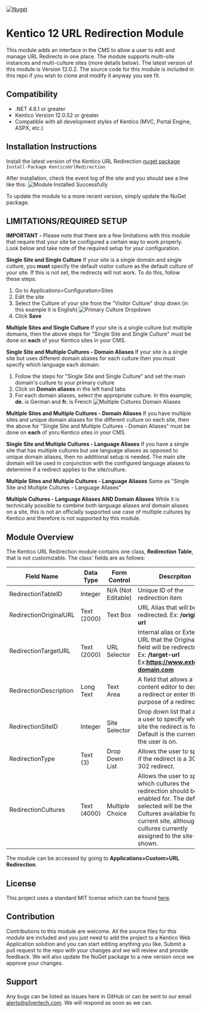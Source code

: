 [![Nuget](https://img.shields.io/badge/nuget-v12.0.2-blue.svg)](https://www.nuget.org/packages/KenticoURLRedirection/)
# Kentico 12 URL Redirection Module
This module adds an interface in the CMS to allow a user to edit and manage URL Redirects in one place. The module supports multi-site instances and multi-culture sites (more details below). The latest version of this module is Version 12.0.2. The source code for this module is included in this repo if you wish to clone and modify it anyway you see fit. 

## Compatibility

 - .NET 4.6.1 or greater
 - Kentico Version 12.0.52 or greater
 - Compatible with all development styles of Kentico (MVC, Portal Engine, ASPX, etc.)

## Installation Instructions

Install the latest version of the Kentico URL Redirection [nuget package](https://www.nuget.org/packages/KenticoURLRedirection/)
`Install-Package KenticoUrlRedirection`

After installation, check the event log of the site and you should see a line like this:
![Module Installed Successfully](https://github.com/silvertech/KenticoURLRedirectionModule/blob/master/Readme%20Assets/moduleintalled-eventlog.png?raw=true)

To update the module to a more recent version, simply update the NuGet package.

## LIMITATIONS/REQUIRED SETUP
**IMPORTANT -** Please note that there are a few limitations with this module that require that your site be configured a certain way to work properly. Look below and take note of the required setup for your configuration.

**Single Site and Single Culture**
If your site is a single domain and single culture, you **must** specify the default visitor culture as the default culture of your site. If this is not set, the redirects will not work. To do this, follow these steps:

 1. Go to Applications>Configuration>Sites
 2. Edit the site
 3. Select the Culture of your site from the "Visitor Culture" drop down (in this example it is English)
 ![Primary Culture Dropdown](https://raw.githubusercontent.com/silvertech/KenticoURLRedirectionModule/master/Readme%20Assets/singlesite-singleculture.png)
 4. Click **Save**

**Multiple Sites and Single Culture**
If your site is a single culture but multiple domains, then the above steps for "Single Site and Single Culture" must be done on **each** of your Kentico sites in your CMS.

**Single Site and Multiple Cultures - Domain Aliases**
If your site is a single site but uses different domain aliases for each culture then you must specify which language each domain:

 1. Follow the steps for "Single Site and Single Culture" and set the main domain's culture to your primary culture
 2. Click on **Domain aliases** in the left hand tabs
 3. For each domain aliases, select the appropriate culture. In this example, **de.** is German and **fr.** is French
![Multiple Cultures Domain Aliases](https://github.com/silvertech/KenticoURLRedirectionModule/blob/master/Readme%20Assets/singlesite-domainaliases.png?raw=true)

**Multiple Sites and Multiple Cultures - Domain Aliases**
If you have multiple sites and unique domain aliases for the different culture on each site, then the above for "Single Site and Multiple Cultures - Domain Aliases" must be done on **each** of yoru Kentico sites in your CMS.

**Single Site and Multiple Cultures - Language Aliases**
If you have a single site that has multiple cultures but use language aliases as opposed to unique domain aliases, then no additional setup is needed. The main site domain will be used in conjunction with the configured language aliases to determine if a redirect applies to the site/culture.

**Multiple Sites and Multiple Cultures - Language Aliases**
Same as "Single Site and Multiple Cultures - Language Aliases"

**Multiple Cultures - Language Aliases AND Domain Aliases**
While it is technically possible to combine both language aliases and domain aliases on a site, this is not an officially supported use case of multiple cultures by Kentico and therefore is not supported by this module.

## Module Overview
The Kentico URL Redirection module contains one class, **Redirection Table**, that is not customizable. The class' fields are as follows:

| Field Name  | Data Type | Form Control | Descrpiton |
|--|--|--|--|
| RedirectionTableID | Integer | N/A (Not Editable) | Unique ID of the redirection item |
| RedirectionOriginalURL | Text (2000) | Text Box | URL Alias that will be redirected. Ex: **/original-url** |
| RedirectionTargetURL | Text (2000) | URL Selector | Internal alias or External URL that the Original URL field will be redirected to. Ex: **/target-url** Ex:**https://www.external-domain.com** |
| RedirectionDescription | Long Text | Text Area | A field that allows a content editor to describe a redirect or enter the purpose of a redirect |
| RedirectionSiteID | Integer | Site Selector | Drop down list that allows a user to specify which site the redirect is for. Default is the current site the user is on. |
| RedirectionType | Text (3) | Drop Down List | Allows the user to specify if the redirect is a 301 or 302 redirect. |
| RedirectionCultures | Text (4000) | Multiple Choice | Allows the user to specify which cultures the redirection should be enabled for. The default selected will be the Cultures available for the current site, although all cultures currently assigned to the site will be shown. |

The module can be accessed by going to **Applications>Custom>URL Redirection**.

## License
This project uses a standard MIT license which can be found [here](https://github.com/silvertech/KenticoURLRedirectionModule/blob/master/LICENSE).

## Contribution
Contributions to this module are welcome. All the source files for this module are included and you just need to add the project to a Kentico Web Application solution and you can start editing anything you like. Submit a pull request to the repo with your changes and we will review and provide feedback. We will also update the NuGet package to a new version once we approve your changes.

## Support
Any bugs can be listed as issues here in GitHub or can be sent to our email alerts@silvertech.com. We will respond as soon as we can.
